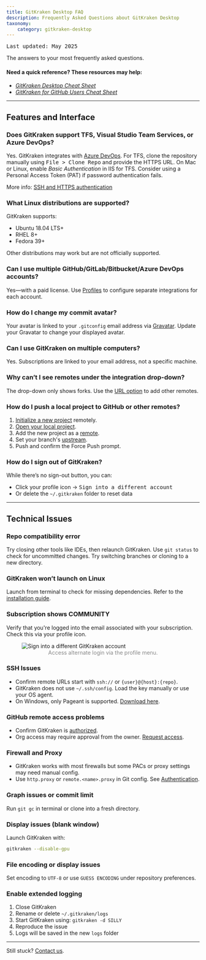 ```yaml
---
title: GitKraken Desktop FAQ
description: Frequently Asked Questions about GitKraken Desktop
taxonomy:
    category: gitkraken-desktop
---
```

<kbd>Last updated: May 2025</kbd>

The answers to your most frequently asked questions.

<div class='faq container'>
  <section class='pts pbm'>
    <div class='callout'>
      <h4>Need a quick reference? These resources may help:</h4>
      <ul class='dl-list plm prm'>
        <li><a href='https://www.gitkraken.com/resources/gitkraken-cheat-sheet?product=gitkraken&source=help_center' target='_blank'><em>GitKraken Desktop Cheat Sheet</em></a></li>
        <li><a href='https://www.gitkraken.com/resources/gitkraken-github-cheat-sheet?product=gitkraken&source=help_center' target='_blank'><em>GitKraken for GitHub Users Cheat Sheet</em></a></li>
      </ul>
    </div>
  </section>
</div>

---

## Features and Interface

### Does GitKraken support TFS, Visual Studio Team Services, or Azure DevOps?
Yes. GitKraken integrates with [Azure DevOps](/integrations/azure-devops/). For TFS, clone the repository manually using <kbd>File > Clone Repo</kbd> and provide the HTTPS URL. On Mac or Linux, enable _Basic Authentication_ in IIS for TFS. Consider using a Personal Access Token (PAT) if password authentication fails.

More info: [SSH and HTTPS authentication](/integrations/authentication)

### What Linux distributions are supported?
GitKraken supports:
- Ubuntu 18.04 LTS+
- RHEL 8+
- Fedora 39+

Other distributions may work but are not officially supported.

### Can I use multiple GitHub/GitLab/Bitbucket/Azure DevOps accounts?
Yes—with a paid license. Use [Profiles](/start-here/profiles) to configure separate integrations for each account.

### How do I change my commit avatar?
Your avatar is linked to your `.gitconfig` email address via [Gravatar](https://gravatar.com/). Update your Gravatar to change your displayed avatar.

### Can I use GitKraken on multiple computers?
Yes. Subscriptions are linked to your email address, not a specific machine.

### Why can’t I see remotes under the integration drop-down?
The drop-down only shows forks. Use the [URL option](/gitkraken-desktop/pushing-and-pulling/#adding-remotes) to add other remotes.

### How do I push a local project to GitHub or other remotes?
1. [Initialize a new project](/working-with-repositories/open-clone-init/#initialize-a-new-project) remotely.
2. [Open your local project](/working-with-repositories/open-clone-init/#opening-an-existing-project).
3. Add the new project as a [remote](/working-with-repositories/pushing-and-pulling/).
4. Set your branch's [upstream](/working-with-repositories/pushing-and-pulling/#setting-the-upstream-branch).
5. Push and confirm the Force Push prompt.

### How do I sign out of GitKraken?
While there’s no sign-out button, you can:
- Click your profile icon → <kbd>Sign into a different account</kbd>
- Or delete the `~/.gitkraken` folder to reset data

---

## Technical Issues

### Repo compatibility error
Try closing other tools like IDEs, then relaunch GitKraken. Use `git status` to check for uncommitted changes. Try switching branches or cloning to a new directory.

### GitKraken won’t launch on Linux
Launch from terminal to check for missing dependencies. Refer to the [installation guide](/gitkraken-desktop/how-to-install/).

### Subscription shows COMMUNITY
Verify that you're logged into the email associated with your subscription. Check this via your profile icon.

<figure class='figure center'>
  <img src="/wp-content/uploads/sign-into-a-different-account.png" class="help-center-img img-bordered" alt="Sign into a different GitKraken account">
  <figcaption style="text-align: center; color: #888;">Access alternate login via the profile menu.</figcaption>
</figure>

### SSH Issues
- Confirm remote URLs start with `ssh://` or `{user}@{host}:{repo}`.
- GitKraken does not use `~/.ssh/config`. Load the key manually or use your OS agent.
- On Windows, only Pageant is supported. [Download here](http://www.chiark.greenend.org.uk/~sgtatham/putty/download.html).

### GitHub remote access problems
- Confirm GitKraken is [authorized](https://github.com/settings/applications).
- Org access may require approval from the owner. [Request access](https://github.com/settings/connections/applications/a7557949433b7d282a76).

### Firewall and Proxy
- GitKraken works with most firewalls but some PACs or proxy settings may need manual config.
- Use `http.proxy` or `remote.<name>.proxy` in Git config. See [Authentication](/integrations/authentication).

### Graph issues or commit limit
Run `git gc` in terminal or clone into a fresh directory.

### Display issues (blank window)
Launch GitKraken with:
```bash
gitkraken --disable-gpu
```

### File encoding or display issues
Set encoding to `UTF-8` or use `GUESS ENCODING` under repository preferences.

### Enable extended logging
1. Close GitKraken
2. Rename or delete `~/.gitkraken/logs`
3. Start GitKraken using: `gitkraken -d SILLY`
4. Reproduce the issue
5. Logs will be saved in the new `logs` folder

---

Still stuck? <a href='https://help.gitkraken.com/gitkraken-desktop/contact-support/'>Contact us</a>.
